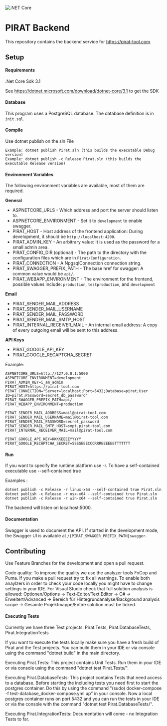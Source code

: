 ![.NET Core](https://github.com/COVID19-PIRAT/backend/workflows/.NET%20Core/badge.svg)

# PIRAT Backend

This repository contains the backend service for https://pirat-tool.com.


## Setup

#### Requirements

.Net Core Sdk 3.1

See https://dotnet.microsoft.com/download/dotnet-core/3.1 to get the SDK


#### Database

This program uses a PostgreSQL database. The database definition is in `init.sql`.


#### Compile

Use dotnet publish on the sln File

```
Example: dotnet publish Pirat.sln (this builds the executable Debug version)
Example: dotnet publish -c Release Pirat.sln (this builds the executable Release version)
```

#### Environment Variables

The following environment variables are available, most of them are required.

**General**

* ASPNETCORE_URLS - Which address and port the server should listen to.
* ASPNETCORE_ENVIRONMENT - Set it to `development` to enable swagger.
* PIRAT_HOST - Host address of the frontend application: During development, it should be `http://localhost:4200`.
* PIRAT_ADMIN_KEY - An arbitrary value: It is used as the password for a small admin area.
* PIRAT_CONFIG_DIR (optional) - The path to the directory with the configuration files which are in `Pirat/Configuration`.
* PIRAT_CONNECTION - A NpgsqlConnection connection string.
* PIRAT_SWAGGER_PREFIX_PATH - The base href for swagger: A common value would be `api/`.
* PIRAT_WEBAPP_ENVIRONMENT - The environment for the frontend, possible values include: `production`, `testproduction`, and `development`


**Email**

* PIRAT_SENDER_MAIL_ADDRESS
* PIRAT_SENDER_MAIL_USERNAME
* PIRAT_SENDER_MAIL_PASSWORD
* PIRAT_SENDER_MAIL_SMTP_HOST
* PIRAT_INTERNAL_RECEIVER_MAIL - An internal email address: A copy of every outgoing email will be sent to this address.

**API Keys**

* PIRAT_GOOGLE_API_KEY
* PIRAT_GOOGLE_RECAPTCHA_SECRET


Example:

```
ASPNETCORE_URLS=http://127.0.0.1:5000
ASPNETCORE_ENVIRONMENT=development
PIRAT_ADMIN_KEY=i_am_admin
PIRAT_HOST=https://pirat-tool.com
PIRAT_CONNECTION="Server=localhost;Port=5432;Database=pirat;User ID=pirat;Password=secret_db_password"
PIRAT_SWAGGER_PREFIX_PATH=api/
PIRAT_WEBAPP_ENVIRONMENT=production

PIRAT_SENDER_MAIL_ADDRESS=mail@pirat-tool.com
PIRAT_SENDER_MAIL_USERNAME=mail@pirat-tool.com
PIRAT_SENDER_MAIL_PASSWORD=secret_password
PIRAT_SENDER_MAIL_SMTP_HOST=smpt.pirat-tool.com
PIRAT_INTERNAL_RECEIVER_MAIL=mail@pirat-tool.com

PIRAT_GOOGLE_API_KEY=KKKKEEEEYYYYY
PIRAT_GOOGLE_RECAPTCHA_SECRET=SSSSEEECCCRRREEEEEETTTTTTT
```


#### Run

If you want to specify the runtime platform use -r. To have a self-contained executable use --self-contained true

Examples :

```
dotnet publish -c Release -r linux-x64 --self-contained true Pirat.sln
dotnet publish -c Release -r osx-x64 --self-contained true Pirat.sln
dotnet publish -c Release -r win-x64 --self-contained true Pirat.sln
```

The backend will listen on localhost:5000.


#### Documentation

Swagger is used to document the API. If started in the development mode, the Swagger UI is available at `/{PIRAT_SWAGGER_PREFIX_PATH}swagger`.



## Contributing

Use Feature Branches for the development and open a pull request.

Code quality: To improve the quality we use the analyzer tools FxCop and Puma. If you make a pull request try to fix all warnings. To enable both anaylzers in order to check your code locally you might have to change settings in your IDE. For Visual Studio check that full solution analysis is allowed: Optionen/Options -> Text-Editor/Text Editor -> C# -> Erweitert/Advanced -> Bereich für Hintegrundanalyse/Background analysis scope -> Gesamte Projektmappe/Entire solution must be ticked.

#### Executing Tests

Currently we have three Test projects: Pirat.Tests, Pirat.DatabaseTests, Pirat.IntegrationTests

If you want to execute the tests locally make sure you have a fresh build of Pirat and the Test projects. You can build them in your IDE or via console using the command "dotnet build" in the main directory.

Executing Pirat.Tests: This project contains Unit Tests. Run them in your IDE or via console using the command "dotnet test Pirat.Tests/".

Executing Pirat.DatabaseTests: This project contains Tests that need access to a database. Before starting the including tests you need first to start the postgres container. Do this by using the command "(sudo) docker-compose -f test-database_docker-compose.yml up" in your console. Now a local postgres container runs on port 5432 and you can run the tests in your IDE or via the console with the command "dotnet test Pirat.DatabaseTests/".

Executing Pirat.IntegrationTests: Documentation will come - no Integration Tests to far. 
